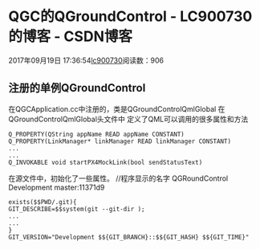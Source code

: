 # QGC的QGroundControl - LC900730的博客 - CSDN博客
2017年09月19日 17:36:54[lc900730](https://me.csdn.net/LC900730)阅读数：906
## 注册的单例QGroundControl
在QGCApplication.cc中注册的，类是QGroundControlQmlGlobal 
在QGroundControlQmlGlobal头文件中 
定义了QML可以调用的很多属性和方法
```
Q_PROPERTY(QString appName READ appName CONSTANT)
Q_PROPERTY(LinkManager* linkManager READ linkManager CONSTANT)
...
...
Q_INVOKABLE void startPX4MockLink(bool sendStatusText)
```
在源文件中，初始化了一些属性。
//程序显示的名字 
QGRoundControl Development master:11371d9
```
exists($$PWD/.git){
GIT_DESCRIBE=$$system(git --git-dir );
...
...
}
GIT_VERSION="Development $${GIT_BRANCH}::$${GIT_HASH} $${GIT_TIME}"
```
